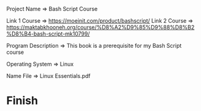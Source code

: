 Project Name => Bash Script Course

Link 1 Course => https://moeinit.com/product/bashscript/
Link 2 Course => https://maktabkhooneh.org/course/%D8%A2%D9%85%D9%88%D8%B2%D8%B4-bash-script-mk10799/

Program Description => This book is a prerequisite for my Bash Script course

Operating System => Linux

Name File => Linux Essentials.pdf

# Finish
